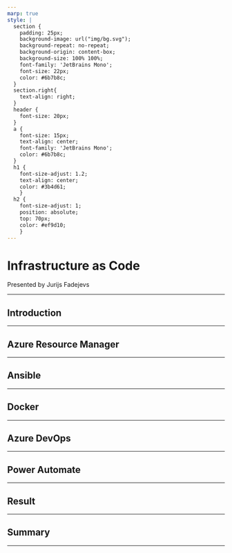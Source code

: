 ```yaml
---
marp: true
style: |
  section {
    padding: 25px;
    background-image: url("img/bg.svg");
    background-repeat: no-repeat;
    background-origin: content-box;
    background-size: 100% 100%;
    font-family: 'JetBrains Mono';
    font-size: 22px;
    color: #6b7b8c;
  }
  section.right{
    text-align: right;
  }
  header {
    font-size: 20px;
  }
  a {
    font-size: 15px;
    text-align: center;
    font-family: 'JetBrains Mono';
    color: #6b7b8c;
  }
  h1 {
    font-size-adjust: 1.2;
    text-align: center;
    color: #3b4d61;
    }
  h2 {
    font-size-adjust: 1;
    position: absolute;
    top: 70px;
    color: #ef9d10;
    }
---
```


# Infrastructure as Code
<!-- _class: right -->
Presented by Jurijs Fadejevs

---
<!-- paginate: true -->
<!-- header: 'Infrastructure as Code' -->
<!-- footer: 'https://github.com/groovy-sky' -->

## Introduction

---

## Azure Resource Manager


---

## Ansible


---

## Docker


---

## Azure DevOps


---

## Power Automate


---

## Result


---

## Summary


---

